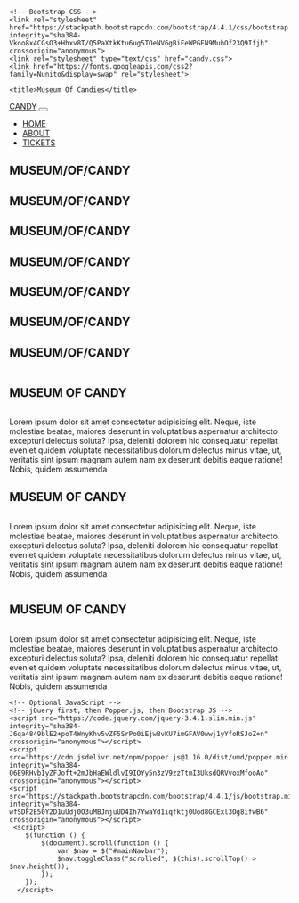 <!DOCTYPE- html>
<html lang="en">
  <head>
    <!-- Required meta tags -->
    <meta charset="utf-8">
    <meta name="viewport" content="width=device-width, initial-scale=1, shrink-to-fit=no">

    <!-- Bootstrap CSS -->
    <link rel="stylesheet" href="https://stackpath.bootstrapcdn.com/bootstrap/4.4.1/css/bootstrap.min.css" integrity="sha384-Vkoo8x4CGsO3+Hhxv8T/Q5PaXtkKtu6ug5TOeNV6gBiFeWPGFN9MuhOf23Q9Ifjh" crossorigin="anonymous">
    <link rel="stylesheet" type="text/css" href="candy.css">
    <link href="https://fonts.googleapis.com/css2?family=Nunito&display=swap" rel="stylesheet">

    <title>Museum Of Candies</title>
  </head>
  <body>
    <nav id="mainNavbar" class="navbar navbar-dark navbar-expand-md py-0 fixed-top">
      <a href="#" class="navbar-brand">CANDY</a>
      <button class="navbar-toggler" data-toggle="collapse" data-target="#navlinks">
        <span class="navbar-toggler-icon"></span>
      </button>
      <div class="collapse navbar-collapse" id="navlinks">
        <ul class="navbar-nav">
          <li class="nav-item">
            <a href="#" class="nav-link">HOME</a>
          </li>
          <li class="nav-item">
            <a href="#" class="nav-link">ABOUT</a>
          </li>
          <li class="nav-item">
            <a href="#" class="nav-link">TICKETS</a>
          </li>
        </ul>
      </div>
    </nav>
    <section class="container-fluid px-0">
      <div class="row align-items-center">
        <div class="col-lg-6">
          <div id="headingGroup" class="text-white d-none d-lg-block mt-5">
            <h1 class="text-center">MUSEUM<span>/</span>OF<span>/</span>CANDY</h1>
            <h1 class="text-center">MUSEUM<span>/</span>OF<span>/</span>CANDY</h1>
            <h1 class="text-center">MUSEUM<span>/</span>OF<span>/</span>CANDY</h1>
            <h1 class="text-center">MUSEUM<span>/</span>OF<span>/</span>CANDY</h1>
            <h1 class="text-center">MUSEUM<span>/</span>OF<span>/</span>CANDY</h1>
            <h1 class="text-center">MUSEUM<span>/</span>OF<span>/</span>CANDY</h1>
            <h1 class="text-center">MUSEUM<span>/</span>OF<span>/</span>CANDY</h1>
          </div>
        </div>
        <div class="col-lg-6">
          <img class="img-fluid" src="imgs1/hand2.png" alt="">
        </div>
      </div>
    </section>
    <section class="container-fluid px-0">
      <div class="row align-items-center content">
        <div class="col-md-6 order-2 order-md-1">
          <img src="imgs1/milk.png" alt="" class="img-fluid">
        </div>
        <div class="col-md-6 text-center order-1 order-md-2">
         <div class="row justify-content-center">
          <div class="col-10 col-lg-8 blurb mb-5 mb-md-0">
             <h2>MUSEUM OF CANDY</h2>
             <img src="imgs1/lolli_icon.png" alt="" class="d-none d-lg-inline">
             <p class="lead">Lorem ipsum dolor sit amet consectetur adipisicing elit. Neque, iste molestiae beatae, maiores deserunt in voluptatibus aspernatur architecto excepturi delectus soluta? Ipsa, deleniti dolorem hic consequatur repellat eveniet quidem voluptate necessitatibus dolorum delectus minus vitae, ut, veritatis sint ipsum magnam autem nam ex deserunt debitis eaque ratione! Nobis, quidem assumenda</p>
          </div>
        </div>
      </div>
    </div>
    <div class="row align-items-center content">
        <div class="col-md-6 text-center">
         <div class="row justify-content-center">
          <div class="col-10 col-lg-8 blurb mb-5 mb-md-0">
             <h2>MUSEUM OF CANDY</h2>
             <img src="imgs1/lolli_icon.png" alt="" class="d-none d-lg-inline">
             <p class="lead">Lorem ipsum dolor sit amet consectetur adipisicing elit. Neque, iste molestiae beatae, maiores deserunt in voluptatibus aspernatur architecto excepturi delectus soluta? Ipsa, deleniti dolorem hic consequatur repellat eveniet quidem voluptate necessitatibus dolorum delectus minus vitae, ut, veritatis sint ipsum magnam autem nam ex deserunt debitis eaque ratione! Nobis, quidem assumenda</p>
          </div>
        </div>
      </div>
      <div class="col-md-6">
          <img src="imgs1/gumball.png" alt="" class="img-fluid">
      </div>
    </div>
    <div class="row align-items-center content">
        <div class="col-md-6 order-2 order-md-1">
          <img src="imgs1/sprinkles.png" alt="" class="img-fluid">
        </div>
        <div class="col-md-6 text-center order-1 order-md-2">
         <div class="row justify-content-center">
          <div class="col-10 col-lg-8 blurb mb-5 mb-md-0">
             <h2>MUSEUM OF CANDY</h2>
             <img src="imgs1/lolli_icon.png" alt="" class="d-none d-lg-inline">
             <p class="lead">Lorem ipsum dolor sit amet consectetur adipisicing elit. Neque, iste molestiae beatae, maiores deserunt in voluptatibus aspernatur architecto excepturi delectus soluta? Ipsa, deleniti dolorem hic consequatur repellat eveniet quidem voluptate necessitatibus dolorum delectus minus vitae, ut, veritatis sint ipsum magnam autem nam ex deserunt debitis eaque ratione! Nobis, quidem assumenda</p>
          </div>
        </div>
      </div>
    </div>
    </section>
  

    <!-- Optional JavaScript -->
    <!-- jQuery first, then Popper.js, then Bootstrap JS -->
    <script src="https://code.jquery.com/jquery-3.4.1.slim.min.js" integrity="sha384-J6qa4849blE2+poT4WnyKhv5vZF5SrPo0iEjwBvKU7imGFAV0wwj1yYfoRSJoZ+n" crossorigin="anonymous"></script>
    <script src="https://cdn.jsdelivr.net/npm/popper.js@1.16.0/dist/umd/popper.min.js" integrity="sha384-Q6E9RHvbIyZFJoft+2mJbHaEWldlvI9IOYy5n3zV9zzTtmI3UksdQRVvoxMfooAo" crossorigin="anonymous"></script>
    <script src="https://stackpath.bootstrapcdn.com/bootstrap/4.4.1/js/bootstrap.min.js" integrity="sha384-wfSDF2E50Y2D1uUdj0O3uMBJnjuUD4Ih7YwaYd1iqfktj0Uod8GCExl3Og8ifwB6" crossorigin="anonymous"></script>
     <script>
        $(function () {
            $(document).scroll(function () {
                var $nav = $("#mainNavbar");
                $nav.toggleClass("scrolled", $(this).scrollTop() > $nav.height());
            });
        });
      </script>
  </body>
</html>

